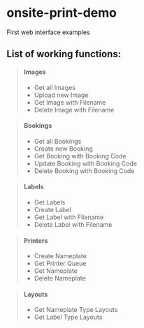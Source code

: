# onsite-print-demo
First web interface examples

## List of working functions:
> #### Images
> - Get all Images
> - Upload new Image
> - Get Image with Filename
> - Delete Image with Filename

> #### Bookings
> - Get all Bookings
> - Create new Booking
> - Get Booking with Booking Code
> - Update Booking with Booking Code
> - Delete Booking with Booking Code

> #### Labels
> - Get Labels
> - Create Label
> - Get Label with Filename
> - Delete Label with Filename

> #### Printers
> - Create Nameplate
> - Get Printer Queue
> - Get Nameplate
> - Delete Nameplate

> #### Layouts
> - Get Nameplate Type Layouts
> - Get Label Type Layouts